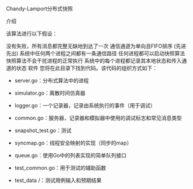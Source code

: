 Chandy-Lamport分布式快照

介绍

该算法进行以下假设：

没有失败，所有消息都完整无缺地到达了一次
通信通道为单向且FIFO排序 (先进先出)
系统中任何两个进程之间都有一条通信路径
任何进程都可以启动快照算法
快照算法不会干扰进程的正常执行
系统中的每个进程都记录其本地状态和传入通道的状态
软件
您将在此目录下找到代码。该代码的组织方式如下：

- server.go：分布式算法中的进程

- simulator.go：离散时间仿真器

- logger.go：一个记录器，记录由系统执行的事件（用于调试）

- common.go：服务器，记录器和模拟器中使用的调试标志和常见消息类型

- snapshot_test.go：测试

- syncmap.go：线程安全映射的实现（同步的map）

- queue.go：使用Go中的列表实现的简单队列接口 

- test_common.go：用于测试的辅助函数

- test_data /：测试用例输入和预期结果

